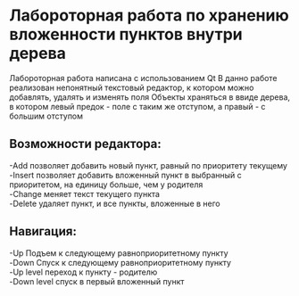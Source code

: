# Лабороторная работа по хранению вложенности пунктов внутри дерева
Лабороторная работа написана с использованием Qt
В данно работе реализован непонятный текстовый редактор, к котором можно добавлять, удалять и изменять поля
Объекты храняться в ввиде дерева, в котором левый предок - поле с таким же отступом, а правый - с большим отступом

Возможности редактора:
-
  -Add позволяет добавить новый пункт, равный по приоритету текущему  
  -Insert позволяет добавить вложенный пункт в выбранный с приоритетом, на единицу больше, чем у родителя  
  -Change меняет текст текущего пункта  
  -Delete удаляет пункт, и все пункты, вложенные в него  
  
Навигация:
  -
  -Up Подъем к следующему равноприоритетному пункту  
  -Down Спуск к следующему равноприоритетному пункту  
  -Up level переход к пункту - родителю  
  -Down level спуск в первый вложенный пункт  
